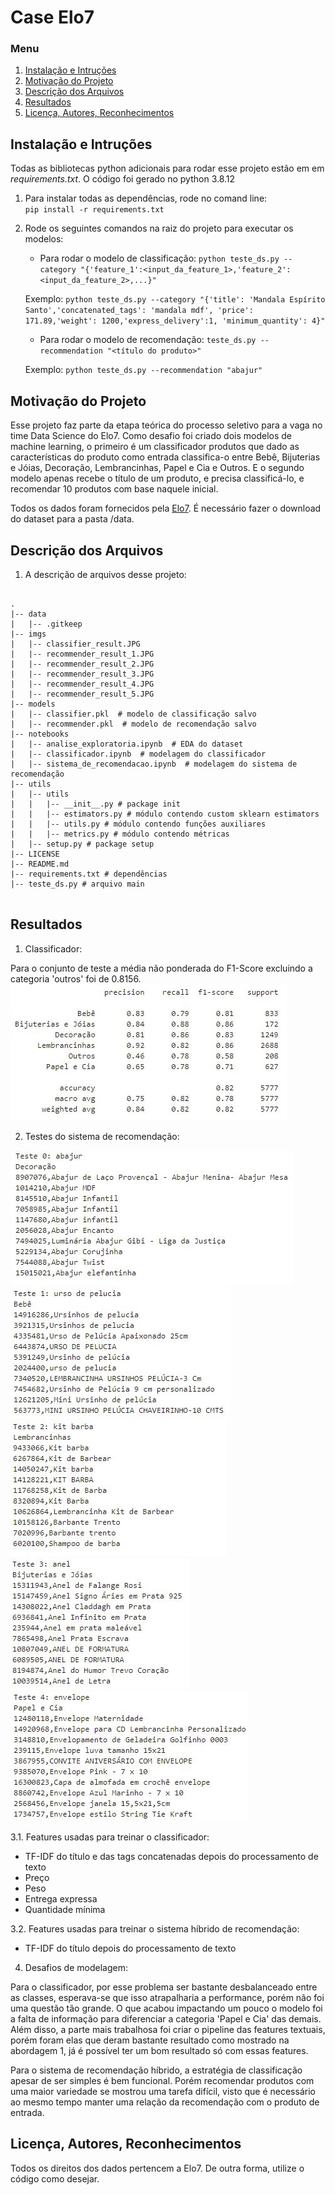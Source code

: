 # Case Elo7

### Menu

1. [Instalação e Intruções](#installation)
2. [Motivação do Projeto](#motivation)
3. [Descrição dos Arquivos](#files)
4. [Resultados](#results)
5. [Licença, Autores, Reconhecimentos](#licensing)

## Instalação e Intruções <a name="installation"></a>

Todas as bibliotecas python adicionais para rodar esse projeto estão em em *requirements.txt*. O código foi gerado no python 3.8.12<p/>
1. Para instalar todas as dependências, rode no comand line:<br />
          `pip install -r requirements.txt`

2. Rode os seguintes comandos na raiz do projeto para executar os modelos: 

    - Para rodar o modelo de classificação:
        `python teste_ds.py --category "{'feature_1':<input_da_feature_1>,'feature_2':<input_da_feature_2>,...}"`

    Exemplo:
        `python teste_ds.py --category "{'title': 'Mandala Espírito Santo','concatenated_tags': 'mandala mdf', 'price': 171.89,'weight': 1200,'express_delivery':1, 'minimum_quantity': 4}"`

    - Para rodar o modelo de recomendação:
        `teste_ds.py --recommendation "<título do produto>"`

    Exemplo: 
        `python teste_ds.py --recommendation "abajur"`

## Motivação do Projeto<a name="motivation"></a>

Esse projeto faz parte da etapa teórica do processo seletivo para a vaga no time Data Science do Elo7. Como desafio foi criado dois modelos de machine learning, o primeiro é um classificador produtos que dado as características do produto como entrada classifica-o entre  Bebê, Bijuterias e Jóias, Decoração, Lembrancinhas, Papel e Cia e Outros. E o segundo modelo apenas recebe o título de um produto, e precisa classificá-lo, e recomendar 10 produtos com base naquele inicial.

Todos os dados foram fornecidos pela [Elo7](https://elo7-datasets.s3.amazonaws.com/data_scientist_position/elo7_recruitment_dataset.csv). É necessário fazer o download do dataset para a pasta /data.

## Descrição dos Arquivos<a name="files"></a>

1. A descrição de arquivos desse projeto:

<pre>
<code>
.
|-- data
|   |-- .gitkeep
|-- imgs
|   |-- classifier_result.JPG
|   |-- recommender_result_1.JPG
|   |-- recommender_result_2.JPG
|   |-- recommender_result_3.JPG
|   |-- recommender_result_4.JPG
|   |-- recommender_result_5.JPG
|-- models
|   |-- classifier.pkl  # modelo de classificação salvo
|   |-- recommender.pkl  # modelo de recomendação salvo
|-- notebooks
|   |-- analise_exploratoria.ipynb  # EDA do dataset
|   |-- classificador.ipynb  # modelagem do classificador
|   |-- sistema_de_recomendacao.ipynb  # modelagem do sistema de recomendação
|-- utils
|   |-- utils 
|   |   |-- __init__.py # package init
|   |   |-- estimators.py # módulo contendo custom sklearn estimators
|   |   |-- utils.py # módulo contendo funções auxiliares
|   |   |-- metrics.py # módulo contendo métricas
|   |-- setup.py # package setup
|-- LICENSE 
|-- README.md
|-- requirements.txt # dependências
|-- teste_ds.py # arquivo main
</code>
</pre>

## Resultados <a name="results"></a>

1. Classificador:

Para o conjunto de teste a média não ponderada do F1-Score excluindo a categoria 'outros' foi de 0.8156. 
![Picture 1](/imgs/classifier_result.JPG)

2. Testes do sistema de recomendação:

![Picture 2](imgs/recommender_result_1.JPG)
![Picture 3](imgs/recommender_result_2.JPG)
![Picture 4](imgs/recommender_result_3.JPG)
![Picture 5](imgs/recommender_result_4.JPG)
![Picture 6](imgs/recommender_result_5.JPG)

3.1. Features usadas para treinar o classificador:
- TF-IDF do título e das tags concatenadas depois do processamento de texto
- Preço
- Peso
- Entrega expressa
- Quantidade mínima

3.2. Features usadas para treinar o sistema híbrido de recomendação:
- TF-IDF do título depois do processamento de texto

4. Desafios de modelagem:

Para o classificador, por esse problema ser bastante desbalanceado entre as classes, esperava-se que isso atrapalharia a performance, porém não foi uma questão tão grande. O que acabou impactando um pouco o modelo foi a falta de informação para diferenciar a categoria 'Papel e Cia' das demais. Além disso, a parte mais trabalhosa foi criar o pipeline das features textuais, porém foram elas que deram bastante resultado como mostrado na abordagem 1, já é possível ter um bom resultado só com essas features.

Para o sistema de recomendação híbrido, a estratégia de classificação apesar de ser simples é bem funcional. Porém recomendar produtos com uma maior variedade se mostrou uma tarefa difícil, visto que é necessário ao mesmo tempo manter uma relação da recomendação com o produto de entrada.

## Licença, Autores, Reconhecimentos <a name="licensing"></a>

Todos os direitos dos dados pertencem a Elo7. De outra forma, utilize o código como desejar. 
